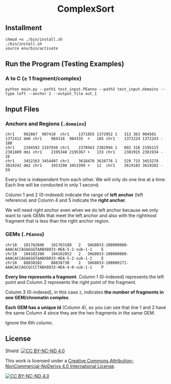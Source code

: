 <div align="center">
  <h1 align="center">ComplexSort</h1>
</div>

## Installment
```
chmod +x ./bin/install.sh
./bin/install.sh
source env/bin/activate
```

## Run the Program (Testing Examples)
### A to C ($\geq$ 1 fragment/complex)
```
python main.py --path1 test_input.PEanno --path2 test_input.domains --type left --anchor 1 --output_file out_1
```

## Input Files
### Anchors and Regions (`.domains`)

```
chr1	982867	987410	chr1	1371055	1372952	1	313	363	984501	1372412	dm0	chr1	984316	984335	+	185	chr1	1372224	1372243	-	188
chr1	2194592	2197930	chr1	2378563	2382994	1	602	316	2195215	2381889	dm1	chr1	2195348	2195367	+	133	chr1	2381915	2381934	-	26
chr1	3452263	3454407	chr1	3618470	3620776	1	529	715	3453278	3619242	dm2	chr1	3453290	3453309	+	12	chr1	3619183	3619202	-	59
```

Every line is independent from each other. We will only do one line at a time. Each line will be conducted in only 1 second.

Column 1 and 2 (0-indexed) indicate the range of **left anchor** (left reference) and Column 4 and 5 indicate the **right anchor**.

We will need right anchor even when we do left anchor because we only want to rank GEMs that meet the left anchor and also with the rightmost fragment that is less than the right anchor region.

### GEMs (`.PEanno`)

```
chr10	101762606	101763188	2	SHG8033-100000080-AAACACCAGAGGGTAABX8033-HEA-5-2-sub-1-1	E
chr10	104102286	104102852	2	SHG8033-100000080-AAACACCAGAGGGTAABX8033-HEA-5-2-sub-1-1	E
chr10	88838102	88838730	2	SHG8033-100000171-AAACACCAGCGCCCTABX8033-HEA-4-0-sub-1-1	P
```

**Every line represents a fragment**. Column 1 (0-indexed) represents the left point and Column 2 represents the right point of the fragment.

Column 3 (0-indexed), in this case `2`, indicates **the number of fragments in one GEM/chromatin complex**.

**Each GEM has a unique id** (Column 4), so you can see that line 1 and 2 have the same Column 4 since they are the two fragments in the same GEM.

Ignore the 6th column.

## License
Shield: [![CC BY-NC-ND 4.0][cc-by-nc-nd-shield]][cc-by-nc-nd]

This work is licensed under a
[Creative Commons Attribution-NonCommercial-NoDerivs 4.0 International License][cc-by-nc-nd].

[![CC BY-NC-ND 4.0][cc-by-nc-nd-image]][cc-by-nc-nd]

[cc-by-nc-nd]: http://creativecommons.org/licenses/by-nc-nd/4.0/
[cc-by-nc-nd-image]: https://licensebuttons.net/l/by-nc-nd/4.0/88x31.png
[cc-by-nc-nd-shield]: https://img.shields.io/badge/License-CC%20BY--NC--ND%204.0-lightgrey.svg